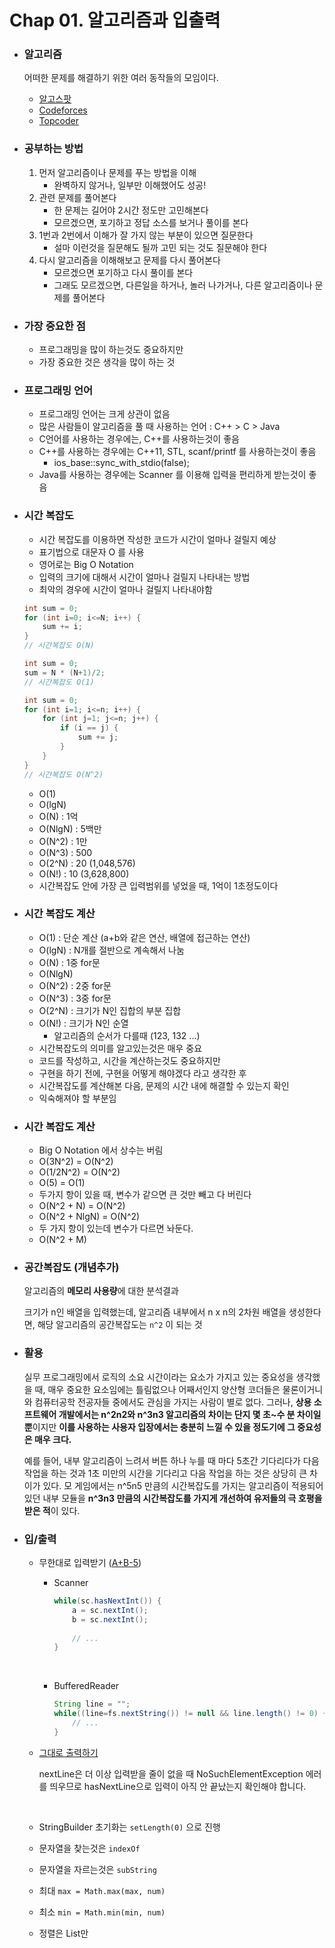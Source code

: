 # Chap 01. 알고리즘과 입출력

- ### 알고리즘

  어떠한 문제를 해결하기 위한 여러 동작들의 모임이다.

  - [알고스팟](https://algospot.com/)
  - [Codeforces](http://codeforces.com/)
  - [Topcoder](https://www.topcoder.com/)

- ### 공부하는 방법

  1. 먼저 알고리즘이나 문제를 푸는 방법을 이해
     - 완벽하지 않거나, 일부만 이해했어도 성공!
  2. 관련 문제를 풀어본다
     - 한 문제는 길어야 2시간 정도만 고민해본다
     - 모르겠으면, 포기하고 정답 소스를 보거나 풀이를 본다
  3. 1번과 2번에서 이해가 잘 가지 않는 부분이 있으면 질문한다
     - 설마 이런것을 질문해도 될까 고민 되는 것도 질문해야 한다
  4. 다시 알고리즘을 이해해보고 문제를 다시 풀어본다
     - 모르겠으면 포기하고 다시 풀이를 본다
     - 그래도 모르겠으면, 다른일을 하거나, 놀러 나가거나, 다른 알고리즘이나 문제를 풀어본다

- ### 가장 중요한 점

  - 프로그래밍을 많이 하는것도 중요하지만
  - 가장 중요한 것은 생각을 많이 하는 것

- ### 프로그래밍 언어

  - 프로그래밍 언어는 크게 상관이 없음
  - 많은 사람들이 알고리즘을 풀 때 사용하는 언어 : C++ > C > Java
  - C언어를 사용하는 경우에는, C++를 사용하는것이 좋음
  - C++를 사용하는 경우에는 C++11, STL, scanf/printf 를 사용하는것이 좋음
    - ios_base::sync_with_stdio(false);
  - Java를 사용하는 경우에는 Scanner 를 이용해 입력을 편리하게 받는것이 좋음

- ### 시간 복잡도

  - 시간 복잡도를 이용하면 작성한 코드가 시간이 얼마나 걸릴지 예상
  - 표기법으로 대문자 O 를 사용
  - 영어로는 Big O Notation
  - 입력의 크기에 대해서 시간이 얼마나 걸릴지 나타내는 방법
  - 최악의 경우에 시간이 얼마나 걸릴지 나타내야함

  ```c++
  int sum = 0;
  for (int i=0; i<=N; i++) {
      sum += i;
  }
  // 시간복잡도 O(N)
  ```

  ```c
  int sum = 0;
  sum = N * (N+1)/2;
  // 시간복잡도 O(1)
  ```

  ```c++
  int sum = 0;
  for (int i=1; i<=n; i++) {
      for (int j=1; j<=n; j++) {
          if (i == j) {
              sum += j;
          }
      }
  }
  // 시간복잡도 O(N^2)
  ```

  - O(1)
  - O(lgN)
  - O(N) : 1억
  - O(NlgN) : 5백만
  - O(N^2) : 1만
  - O(N^3) : 500
  - O(2^N) : 20 (1,048,576)
  - O(N!) : 10 (3,628,800)
  - 시간복잡도 안에 가장 큰 입력범위를 넣었을 때, 1억이 1초정도이다

- ### 시간 복잡도 계산

  - O(1) : 단순 계산 (a+b와 같은 연산, 배열에 접근하는 연산)
  - O(lgN) : N개를 절반으로 계속해서 나눔
  - O(N) : 1중 for문
  - O(NlgN)
  - O(N^2) : 2중 for문
  - O(N^3) : 3중 for문
  - O(2^N) : 크기가 N인 집합의 부분 집합
  - O(N!) : 크기가 N인 순열
    - 알고리즘의 순서가 다를때 (123, 132 ...)
  - 시간복잡도의 의미를 알고있는것은 매우 중요
  - 코드를 작성하고, 시간을 계산하는것도 중요하지만
  - 구현을 하기 전에, 구현을 어떻게 해야겠다 라고 생각한 후
  - 시간복잡도를 계산해본 다음, 문제의 시간 내에 해결할 수 있는지 확인
  - 익숙해져야 할 부분임

- ### 시간 복잡도 계산

  - Big O Notation 에서 상수는 버림
  - O(3N^2) = O(N^2)
  - O(1/2N^2) = O(N^2)
  - O(5) = O(1)
  - 두가지 항이 있을 때, 변수가 같으면 큰 것만 빼고 다 버린다
  - O(N^2 + N) = O(N^2)
  - O(N^2 + NlgN) = O(N^2)
  - 두 가지 항이 있는데 변수가 다르면 놔둔다.
  - O(N^2 + M)

- ### 공간복잡도 (개념추가)

  알고리즘의 **메모리 사용량**에 대한 분석결과

  크기가 n인 배열을 입력했는데, 알고리즘 내부에서 n x n의 2차원 배열을 생성한다면, 해당 알고리즘의 공간복잡도는 `n^2` 이 되는 것

- ### 활용

  실무 프로그래밍에서 로직의 소요 시간이라는 요소가 가지고 있는 중요성을 생각했을 때, 매우 중요한 요소임에는 틀림없으나 어째서인지 양산형 코더들은 물론이거니와 컴퓨터공학 전공자들 중에서도 관심을 가지는 사람이 별로 없다. 그러나, **상용 소프트웨어 개발에서는 n^2n2와 n^3n3 알고리즘의 차이는 단지 몇 초~수 분 차이일 뿐**이지만 **이를 사용하는 사용자 입장에서는 충분히 느낄 수 있을 정도기에 그 중요성은 매우 크다.** 

  예를 들어, 내부 알고리즘이 느려서 버튼 하나 누를 때 마다 5초간 기다리다가 다음 작업을 하는 것과 1초 미만의 시간을 기다리고 다음 작업을 하는 것은 상당히 큰 차이가 있다. 모 게임에서는 n^5n5 만큼의 시간복잡도를 가지는 알고리즘이 적용되어 있던 내부 모듈을 **n^3n3 만큼의 시간복잡도를 가지게 개선하여 유저들의 극 호평을 받은 적**이 있다.

- ### 입/출력

  - 무한대로 입력받기 ([A+B-5](https://www.acmicpc.net/problem/10952))

    - Scanner

      ```java
      while(sc.hasNextInt()) {
          a = sc.nextInt();
          b = sc.nextInt();
          
          // ...
      }
      ```

      ​

    - BufferedReader

      ```java
      String line = "";
      while((line=fs.nextString()) != null && line.length() != 0) {
          // ...
      }

      ```

  - [그대로 출력하기](https://www.acmicpc.net/problem/11718)

    nextLine은 더 이상 입력받을 줄이 없을 때 NoSuchElementException 에러를 띄우므로 hasNextLine으로 입력이 아직 안 끝났는지 확인해야 합니다.

    ​

  - StringBuilder 초기화는 `setLength(0)` 으로 진행

  - 문자열을 찾는것은 `indexOf`

  - 문자열을 자르는것은 `subString`

  - 최대 `max = Math.max(max, num)`

  - 최소 `min = Math.min(min, num)`

  - 정렬은 List만




​

​








































